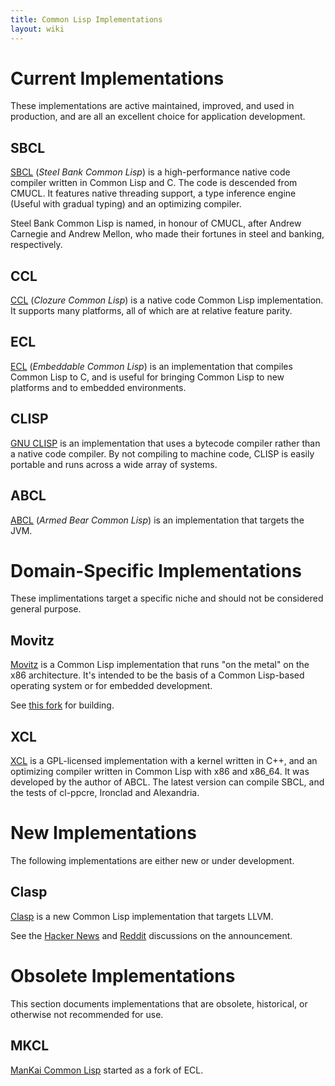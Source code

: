 ```yaml
---
title: Common Lisp Implementations
layout: wiki
---
```


# Current Implementations

These implementations are active maintained, improved, and used in production,
and are all an excellent choice for application development.

## SBCL

[SBCL](http://sbcl.org/) (*Steel Bank Common Lisp*) is a high-performance native
code compiler written in Common Lisp and C. The code is descended from CMUCL. It
features native threading support, a type inference engine (Useful with gradual
typing) and an optimizing compiler.

Steel Bank Common Lisp is named, in honour of CMUCL, after Andrew Carnegie and
Andrew Mellon, who made their fortunes in steel and banking, respectively.

## CCL

[CCL](http://ccl.clozure.com/) (*Clozure Common Lisp*) is a native code Common
Lisp implementation. It supports many platforms, all of which are at relative
feature parity.

## ECL

[ECL](http://ecls.sourceforge.net/) (*Embeddable Common Lisp*) is an
implementation that compiles Common Lisp to C, and is useful for bringing Common
Lisp to new platforms and to embedded environments.

## CLISP

[GNU CLISP](http://www.clisp.org/) is an implementation that uses a bytecode
compiler rather than a native code compiler. By not compiling to machine code,
CLISP is easily portable and runs across a wide array of systems.

## ABCL

[ABCL](http://abcl.org/) (*Armed Bear Common Lisp*) is an implementation that
targets the JVM.

# Domain-Specific Implementations

These implimentations target a specific niche and should not be considered
general purpose.

## Movitz

[Movitz](http://common-lisp.net/project/movitz/) is a Common Lisp implementation
that runs "on the metal" on the x86 architecture. It's intended to be the basis
of a Common Lisp-based operating system or for embedded development.

See [this fork](https://github.com/PuercoPop/Movitz) for building.

## XCL

[XCL](https://github.com/gnooth/xcl) is a GPL-licensed implementation with a
kernel written in C++, and an optimizing compiler written in Common Lisp with
x86 and x86_64. It was developed by the author of ABCL. The latest version can
compile SBCL, and the tests of cl-ppcre, Ironclad and Alexandria.

# New Implementations

The following implementations are either new or under development.

## Clasp

[Clasp][claspgh] is a new Common Lisp implementation that targets LLVM.

See the [Hacker News][clasphn] and [Reddit][claspreddit] discussions on the
announcement.

[claspgh]: https://github.com/drmeister/clasp
[clasphn]: https://news.ycombinator.com/item?id=8367404
[claspreddit]: http://www.reddit.com/r/programming/comments/2hflzk/announcing_clasp_a_common_lisp_implementation/

# Obsolete Implementations

This section documents implementations that are obsolete, historical, or
otherwise not recommended for use.

## MKCL

[ManKai Common Lisp](http://common-lisp.net/project/mkcl/) started as a fork of
ECL.
